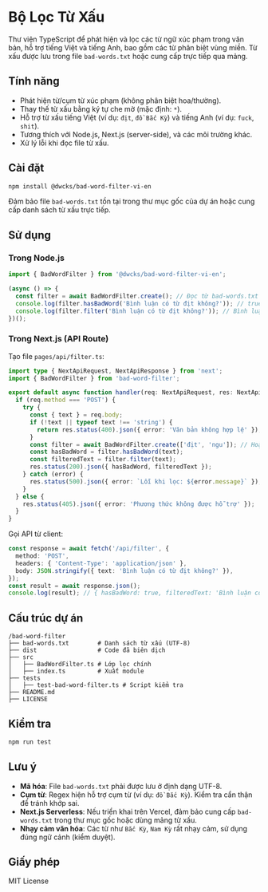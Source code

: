 # Bộ Lọc Từ Xấu

Thư viện TypeScript để phát hiện và lọc các từ ngữ xúc phạm trong văn bản, hỗ trợ tiếng Việt và tiếng Anh, bao gồm các từ phân biệt vùng miền. Từ xấu được lưu trong file `bad-words.txt` hoặc cung cấp trực tiếp qua mảng.

## Tính năng
- Phát hiện từ/cụm từ xúc phạm (không phân biệt hoa/thường).
- Thay thế từ xấu bằng ký tự che mờ (mặc định: `*`).
- Hỗ trợ từ xấu tiếng Việt (ví dụ: `địt`, `đồ Bắc Kỳ`) và tiếng Anh (ví dụ: `fuck`, `shit`).
- Tương thích với Node.js, Next.js (server-side), và các môi trường khác.
- Xử lý lỗi khi đọc file từ xấu.

## Cài đặt
```bash
npm install @dwcks/bad-word-filter-vi-en
```

Đảm bảo file `bad-words.txt` tồn tại trong thư mục gốc của dự án hoặc cung cấp danh sách từ xấu trực tiếp.

## Sử dụng
### Trong Node.js
```typescript
import { BadWordFilter } from '@dwcks/bad-word-filter-vi-en';

(async () => {
  const filter = await BadWordFilter.create(); // Đọc từ bad-words.txt
  console.log(filter.hasBadWord('Bình luận có từ địt không?')); // true
  console.log(filter.filter('Bình luận có từ địt không?')); // Bình luận có từ *** không?
})();
```

### Trong Next.js (API Route)
Tạo file `pages/api/filter.ts`:
```typescript
import type { NextApiRequest, NextApiResponse } from 'next';
import { BadWordFilter } from 'bad-word-filter';

export default async function handler(req: NextApiRequest, res: NextApiResponse) {
  if (req.method === 'POST') {
    try {
      const { text } = req.body;
      if (!text || typeof text !== 'string') {
        return res.status(400).json({ error: 'Văn bản không hợp lệ' });
      }
      const filter = await BadWordFilter.create(['địt', 'ngu']); // Hoặc đọc từ file
      const hasBadWord = filter.hasBadWord(text);
      const filteredText = filter.filter(text);
      res.status(200).json({ hasBadWord, filteredText });
    } catch (error) {
      res.status(500).json({ error: `Lỗi khi lọc: ${error.message}` });
    }
  } else {
    res.status(405).json({ error: 'Phương thức không được hỗ trợ' });
  }
}
```

Gọi API từ client:
```typescript
const response = await fetch('/api/filter', {
  method: 'POST',
  headers: { 'Content-Type': 'application/json' },
  body: JSON.stringify({ text: 'Bình luận có từ địt không?' }),
});
const result = await response.json();
console.log(result); // { hasBadWord: true, filteredText: 'Bình luận có từ *** không?' }
```

## Cấu trúc dự án
```
/bad-word-filter
├── bad-words.txt        # Danh sách từ xấu (UTF-8)
├── dist                 # Code đã biên dịch
├── src
│   ├── BadWordFilter.ts # Lớp lọc chính
│   ├── index.ts         # Xuất module
├── tests
│   ├── test-bad-word-filter.ts # Script kiểm tra
├── README.md
├── LICENSE
```

## Kiểm tra
```bash
npm run test
```

## Lưu ý
- **Mã hóa**: File `bad-words.txt` phải được lưu ở định dạng UTF-8.
- **Cụm từ**: Regex hiện hỗ trợ cụm từ (ví dụ: `đồ Bắc Kỳ`). Kiểm tra cẩn thận để tránh khớp sai.
- **Next.js Serverless**: Nếu triển khai trên Vercel, đảm bảo cung cấp `bad-words.txt` trong thư mục gốc hoặc dùng mảng từ xấu.
- **Nhạy cảm văn hóa**: Các từ như `Bắc Kỳ`, `Nam Kỳ` rất nhạy cảm, sử dụng đúng ngữ cảnh (kiểm duyệt).

## Giấy phép
MIT License
